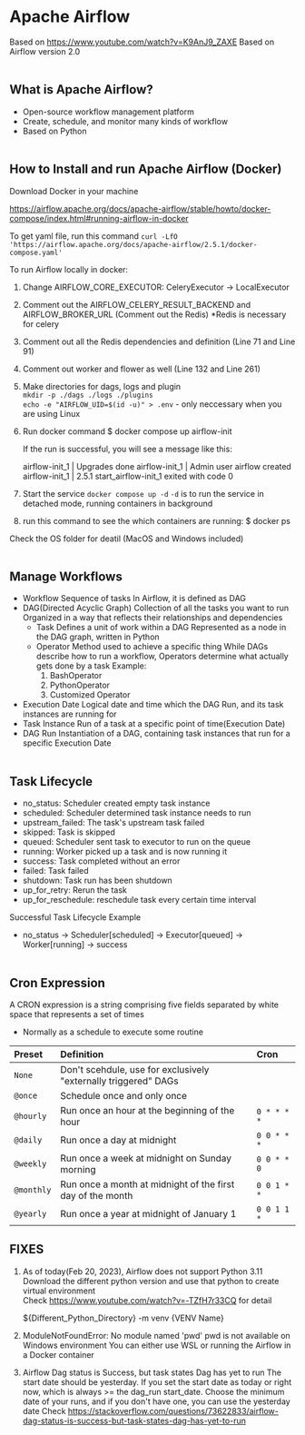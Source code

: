 # Apache Airflow

Based on https://www.youtube.com/watch?v=K9AnJ9_ZAXE
Based on Airflow version 2.0
<br><br/>

## What is Apache Airflow?
- Open-source workflow management platform
- Create, schedule, and monitor many kinds of workflow
- Based on Python
<br><br/>

## How to Install and run Apache Airflow (Docker)
Download Docker in your machine

https://airflow.apache.org/docs/apache-airflow/stable/howto/docker-compose/index.html#running-airflow-in-docker

To get yaml file, run this command
`curl -LfO 'https://airflow.apache.org/docs/apache-airflow/2.5.1/docker-compose.yaml'`

To run Airflow locally in docker:
  1. Change AIRFLOW_CORE_EXECUTOR: CeleryExecutor -> LocalExecutor
  2. Comment out the AIRFLOW_CELERY_RESULT_BACKEND and AIRFLOW_BROKER_URL (Comment out the Redis)
      *Redis is necessary for celery
  3. Comment out all the Redis dependencies and definition (Line 71 and Line 91)
  4. Comment out worker and flower as well (Line 132 and Line 261)
  5. Make directories for dags, logs and plugin  
      `mkdir -p ./dags ./logs ./plugins`  
      `echo -e "AIRFLOW_UID=$(id -u)" > .env` - only neccessary when you are using Linux
  6. Run docker command
      $ docker compose up airflow-init

      If the run is successful, you will see a message like this:
        
        airflow-init_1       | Upgrades done
        airflow-init_1       | Admin user airflow created
        airflow-init_1       | 2.5.1
        start_airflow-init_1 exited with code 0
  7. Start the service
      `docker compose up -d`
      `-d` is to run the service in detached mode, running containers in background
  8. run this command to see the which containers are running:
      $ docker ps

Check the OS folder for deatil (MacOS and Windows included)
<br><br/>

## Manage Workflows
- Workflow 
  Sequence of tasks
  In Airflow, it is defined as DAG
- DAG(Directed Acyclic Graph)
  Collection of all the tasks you want to run
  Organized in a way that reflects their relationships and dependencies
    - Task
      Defines a unit of work within a DAG
      Represented as a node in the DAG graph, written in Python
    - Operator
      Method used to achieve a specific thing
      While DAGs describe how to run a workflow, Operators determine what actually gets done by a task
      Example:
      1. BashOperator
      2. PythonOperator
      3. Customized Operator
- Execution Date
  Logical date and time which the DAG Run, and its task instances are running for
- Task Instance
  Run of a task at a specific point of time(Execution Date)
- DAG Run
  Instantiation of a DAG, containing task instances that run for a specific Execution Date
<br><br/>

## Task Lifecycle
- no_status: Scheduler created empty task instance
- scheduled: Scheduler determined task instance needs to run
- upstream_failed: The task's upstream task failed
- skipped: Task is skipped
- queued: Scheduler sent task to executor to run on the queue
- running: Worker picked up a task and is now running it
- success: Task completed without an error
- failed: Task failed
- shutdown: Task run has been shutdown
- up_for_retry: Rerun the task
- up_for_reschedule: reschedule task every certain time interval

Successful Task Lifecycle Example
  - no_status -> Scheduler[scheduled] -> Executor[queued] -> Worker[running] -> success
<br><br/>

## Cron Expression
A CRON expression is a string comprising five fields separated by white space that represents a set of times
  - Normally as a schedule to execute some routine  

| Preset | Definition | Cron|
|:-----|:---------|:---|
| `None` | Don't scehdule, use for exclusively "externally triggered" DAGs | |
| `@once` | Schedule once and only once | |
| `@hourly` | Run once an hour at the beginning of the hour | `0 * * * *` |
| `@daily` | Run once a day at midnight | `0 0 * * *` |
| `@weekly` | Run once a week at midnight on Sunday morning| `0 0 * * 0` |
| `@monthly` | Run once a month at midnight of the first day of the month| `0 0 1 * *` |
| `@yearly` | Run once a year at midnight of January 1 | `0 0 1 1 *` |


## FIXES
1.  As of today(Feb 20, 2023), Airflow does not support Python 3.11  
    Download the different python version and use that python to create virtual environment  
    Check https://www.youtube.com/watch?v=-TZfH7r33CQ for detail

    ${Different_Python_Directory} -m venv {VENV Name}

2.  ModuleNotFoundError: No module named 'pwd'
    pwd is not available on Windows environment
    You can either use WSL or running the Airflow in a Docker container

3.  Airflow Dag status is Success, but task states Dag has yet to run
    The start date should be yesterday. If you set the start date as today or right now,
    which is always >= the dag_run start_date. Choose the minimum date of your runs,
    and if you don't have one, you can use the yesterday date
    Check https://stackoverflow.com/questions/73622833/airflow-dag-status-is-success-but-task-states-dag-has-yet-to-run